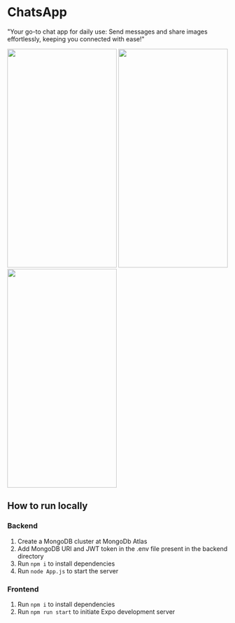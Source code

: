 # ChatsApp

"Your go-to chat app for daily use: Send messages and share images effortlessly, keeping you connected with ease!"

<img src="https://github.com/priyanka-ravichandran/ChatsApp/assets/47784166/e70cfec2-25d3-4c5b-94e5-ec40da3493e6" width="250" height="500">
<img src="https://github.com/priyanka-ravichandran/ChatsApp/assets/47784166/0bda17be-5aad-4c1d-8b3d-d9ab4a7e488a" width="250" height="500">
<img src="https://github.com/priyanka-ravichandran/ChatsApp/assets/47784166/392e3d68-6bd1-4275-846c-fb7f79c67be3" width="250" height="500">

## How to run locally

### Backend

1. Create a MongoDB cluster at MongoDb Atlas
2. Add MongoDB URI and JWT token in the .env file present in the backend directory
3. Run `npm i` to install dependencies
5. Run `node App.js` to start the server

### Frontend

1. Run `npm i` to install dependencies
2. Run `npm run start` to initiate Expo development server



